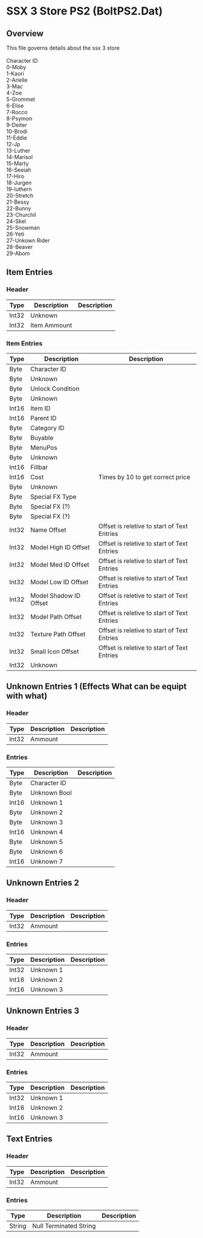 # SSX 3 Store PS2 (BoltPS2.Dat)
## Overview
This file governs details about the ssx 3 store <br>
<br>
Character ID<br>
0-Moby<br>
1-Kaori<br>
2-Arielle<br>
3-Mac<br>
4-Zoe<br>
5-Grommet<br>
6-Elise<br>
7-Rocco<br>
8-Psymon<br>
9-Deiter<br>
10-Brodi<br>
11-Eddie<br>
12-Jp<br>
13-Luther<br>
14-Marisol<br>
15-Marty<br>
16-Seeiah<br>
17-Hiro<br>
18-Jurgen<br>
19-luthern<br>
20-Stretch<br>
21-Bessy<br>
22-Bunny<br>
23-Churchil<br>
24-Skel<br>
25-Snowman<br>
26-Yeti<br>
27-Unkown Rider<br>
28-Beaver<br>
29-Abom<br>

## Item Entries 
### Header
| Type   | Description                          | Description             |
|--------|--------------------------------------|-----------------|
| Int32  | Unknown      |                 |
| Int32  | Item Ammount      |                 |

### Item Entries
| Type   | Description                          | Description             |
|--------|--------------------------------------|-----------------|
| Byte  | Character ID      |                 |
| Byte  | Unknown     |                 |
| Byte  | Unlock Condition      |                 |
| Byte  | Unknown     |                 |
| Int16  | Item ID      |                 |
| Int16  | Parent ID      |                 |
| Byte  | Category ID     |                 |
| Byte  | Buyable      |                 |
| Byte  | MenuPos     |                 |
| Byte  | Unknown     |                 |
| Int16  | Fillbar      |                 |
| Int16  | Cost      | Times by 10 to get correct price                 |
| Byte  | Unknown     |                 |
| Byte  | Special FX Type     |                 |
| Byte  | Special FX (?)     |                 |
| Byte  | Special FX (?)     |                 |
| Int32  | Name Offset      | Offset is reletive to start of Text Entries                |
| Int32  | Model High ID Offset      | Offset is reletive to start of Text Entries                |
| Int32  | Model Med ID Offset      | Offset is reletive to start of Text Entries                |
| Int32  | Model Low ID Offset      | Offset is reletive to start of Text Entries                |
| Int32  | Model Shadow ID Offset      | Offset is reletive to start of Text Entries                |
| Int32  | Model Path Offset      | Offset is reletive to start of Text Entries                |
| Int32  | Texture Path Offset      | Offset is reletive to start of Text Entries                |
| Int32  | Small Icon Offset      | Offset is reletive to start of Text Entries                |
| Int32  | Unknown      |                 |

## Unknown Entries 1 (Effects What can be equipt with what)
### Header
| Type   | Description                          | Description             |
|--------|--------------------------------------|-----------------|
| Int32  | Ammount      |                 |

### Entries
| Type   | Description                          | Description             |
|--------|--------------------------------------|-----------------|
| Byte  | Character ID      |                 |
| Byte  | Unknown Bool     |                 |
| Int16  | Unknown 1      |                  |
| Byte  | Unknown 2      |                 |
| Byte  | Unknown 3      |                 |
| Int16  | Unknown 4      |                  |
| Byte  | Unknown 5      |                 |
| Byte  | Unknown 6      |                 |
| Int16  | Unknown 7      |                  |

## Unknown Entries 2 
### Header
| Type   | Description                          | Description             |
|--------|--------------------------------------|-----------------|
| Int32  | Ammount      |                 |

### Entries
| Type   | Description                          | Description             |
|--------|--------------------------------------|-----------------|
| Int32  | Unknown 1      |                 |
| Int16  | Unknown 2      |                 |
| Int16  | Unknown 3      |                  |

## Unknown Entries 3 
### Header
| Type   | Description                          | Description             |
|--------|--------------------------------------|-----------------|
| Int32  | Ammount      |                 |

### Entries
| Type   | Description                          | Description             |
|--------|--------------------------------------|-----------------|
| Int32  | Unknown 1      |                 |
| Int16  | Unknown 2      |                 |
| Int16  | Unknown 3      |                  |

## Text Entries
### Header
| Type   | Description                          | Description             |
|--------|--------------------------------------|-----------------|
| Int32  | Ammount      |                 |

### Entries
| Type   | Description                          | Description             |
|--------|--------------------------------------|-----------------|
| String  | Null Terminated String      |                 |
